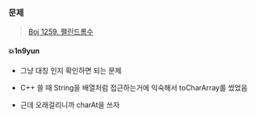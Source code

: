 ### 문제
> [Boj 1259. 팰린드롬수](https://www.acmicpc.net/problem/1259)



#### :boom:1n9yun

* 그냥 대칭 인지 확인하면 되는 문제

* C++ 쓸 때 String을 배열처럼 접근하는거에 익숙해서 toCharArray를 썼었음
* 근데 오래걸리니까 charAt을 쓰자